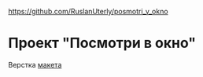 https://github.com/RuslanUterly/posmotri_v_okno
<h1>Проект "Посмотри в окно"</h1>
<p>
  Верстка
  <a href="[https://www.figma.com/design/8KwhMpv8qnDocX4NVFQBpn/%D0%9E%D0%BD%D0%BE-%D1%82%D0%B5%D0%B1%D0%B5-%D0%BD%D0%B0%D0%B4%D0%BE?node-id=0-1&node-type=canvas&t=wXSsABorOguxmhRy-0](https://www.figma.com/design/QHcvX1RsUI89CulRB7HLk6/%234-%D0%9F%D0%BE%D1%81%D0%BC%D0%BE%D1%82%D1%80%D0%B8-%D0%B2-%D0%BE%D0%BA%D0%BD%D0%BE?node-id=301-98&node-type=frame&t=pN3x2YU8i5OZ0tD8-0)">макета</a>
</p>
